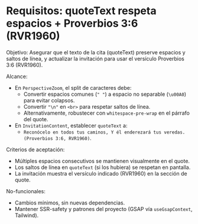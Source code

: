 # Requisitos: quoteText respeta espacios + Proverbios 3:6 (RVR1960)

Objetivo: Asegurar que el texto de la cita (quoteText) preserve espacios y saltos de línea, y actualizar la invitación para usar el versículo Proverbios 3:6 (RVR1960).

Alcance:
- En `PerspectiveZoom`, el split de caracteres debe:
  - Convertir espacios comunes (`" "`) a espacio no separable (`\u00A0`) para evitar colapsos.
  - Convertir `"\n"` en `<br>` para respetar saltos de línea.
  - Alternativamente, robustecer con `whitespace-pre-wrap` en el párrafo del quote.
- En `InvitationContent`, establecer `quoteText` a: 
  - `Reconócelo en todos tus caminos, Y él enderezará tus veredas. (Proverbios 3:6, RVR1960)`.

Criterios de aceptación:
- Múltiples espacios consecutivos se mantienen visualmente en el quote.
- Los saltos de línea en `quoteText` (si los hubiera) se respetan en pantalla.
- La invitación muestra el versículo indicado (RVR1960) en la sección de quote.

No-funcionales:
- Cambios mínimos, sin nuevas dependencias.
- Mantener SSR-safety y patrones del proyecto (GSAP vía `useGsapContext`, Tailwind).
